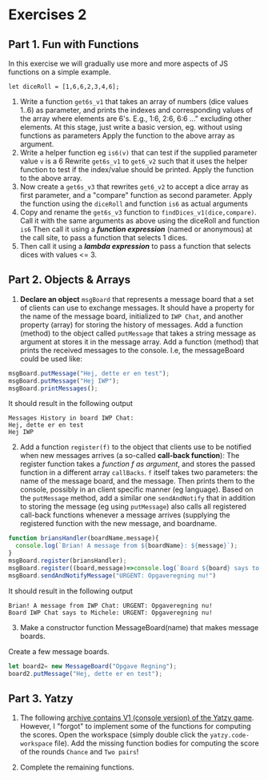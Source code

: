 # Exercises 2

## Part 1. Fun with Functions

In this exercise we will gradually use more and more aspects of JS functions on a simple example.

`let diceRoll = [1,6,6,2,3,4,6];`

  1. Write a function `get6s_v1` that takes an array of numbers (dice values 1..6) as parameter, and prints the indexes and corresponding values of the array where elements are 6's. E.g., 1:6, 2:6, 6:6 ..." excluding other elements. At this stage, just write a basic version, eg. without using functions as parameters
  Apply the function to the above array as argument.
  2. Write a helper function eg `is6(v)` that can test if the supplied parameter value `v` is a 6
  Rewrite `get6s_v1` to `get6_v2` such that it uses the helper function to test if the index/value should be printed.
  Apply the function to the above array.
  3. Now create a `get6s_v3` that rewrites `get6_v2` to accept a dice array as first parameter, and a "compare" function as second parameter.
  Apply the function using the `diceRoll` and function `is6` as actual arguments
  4. Copy and rename the `get6s_v3` function to `findDices_v1(dice,compare)`. Call it with the same arguments as above using the diceRoll and function `is6`
  Then call it using a ***function expression*** (named or anonymous) at the call site, to pass a function that selects 1 dices.
  5. Then call it using a ***lambda expression*** to pass a function that selects dices with values <= 3.

## Part 2. Objects & Arrays

  1. **Declare an object** `msgBoard` that represents a message board that a set of clients can use to exchange messages.
  It should have a property for the name of the message board, initialized to `IWP Chat`, and another property (array) for storing the history of messages.
  Add a function (method) to the object called `putMessage` that takes a string message as argument at stores it in the message array.
  Add a function (method) that prints the received messages to the console. I.e, the messageBoard could be used like:
  ```javascript
  msgBoard.putMessage("Hej, dette er en test");
  msgBoard.putMessage("Hej IWP");
  msgBoard.printMessages();
  ```
  It should result in the following output
  ```console
  Messages History in board IWP Chat:
  Hej, dette er en test
  Hej IWP
  ```

  2. Add a function `register(f)` to the object that clients use to be notified when new messages arrives (a so-called **call-back function**): The register function takes a *function f as argument*, and stores the passed function in a different array `callBacks`. `f` itself takes two parameters: the name of the message board, and the message. Then prints them to the console, possibly in an client specific manner (eg language). 
  Based on the `putMessage` method, add a similar one `sendAndNotify` that in addition to storing the message (eg using `putMessage`) also calls all registered call-back functions whenever a message arrives (supplying the registered function with the new message, and boardname.

  ```javascript
  function briansHandler(boardName,message){
    console.log(`Brian! A message from ${boardName}: ${message}`);
  }
  msgBoard.register(briansHandler);
  msgBoard.register((board,message)=>console.log(`Board ${board} says to Michele: ${message}`));
  msgBoard.sendAndNotifyMessage("URGENT: Opgaveregning nu!")
  ```
  It should result in the following output
  ```console
  Brian! A message from IWP Chat: URGENT: Opgaveregning nu!
  Board IWP Chat says to Michele: URGENT: Opgaveregning nu!
  ```

  3. Make a constructor function MessageBoard(name) that makes message boards.

  Create a few message boards.
  ```javascript
  let board2= new MessageBoard("Opgave Regning");
  board2.putMessage("Hej, dette er en test");
  ```

## Part 3. Yatzy

  1. The following [archive contains V1 (console version) of the Yatzy game](https://www.moodle.aau.dk/pluginfile.php/2447172/mod_page/content/25/Yatzy%20-%20basic%20-%20Short%20-%20Release.zip?time=1642782774937). However, I "forgot" to implement some of the functions for computing the scores. Open the workspace (simply double click the `yatzy.code-workspace` file).
  Add the missing function bodies for computing the score of the rounds `Chance` and `Two pairs`!

  2. Complete the remaining functions.
